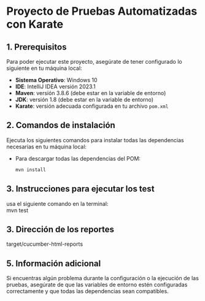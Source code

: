 # Proyecto de Pruebas Automatizadas con Karate

## 1. Prerequisitos
Para poder ejecutar este proyecto, asegúrate de tener configurado lo siguiente en tu máquina local:

- **Sistema Operativo**: Windows 10
- **IDE**: IntelliJ IDEA versión 2023.1
- **Maven**: versión 3.8.6 (debe estar en la variable de entorno)
- **JDK**: versión 1.8 (debe estar en la variable de entorno)
- **Karate**: versión adecuada configurada en tu archivo `pom.xml`

## 2. Comandos de instalación
Ejecuta los siguientes comandos para instalar todas las dependencias necesarias en tu máquina local:

- Para descargar todas las dependencias del POM:
  ```bash
  mvn install 

## 3. Instrucciones para ejecutar los test
usa el siguiente comando en la terminal:  
  mvn test 

## 3. Dirección de los reportes

target/cucumber-html-reports

## 5. Información adicional
Si encuentras algún problema durante la configuración o la ejecución de las pruebas, asegúrate de que las variables de entorno estén configuradas correctamente y que todas las dependencias sean compatibles.



